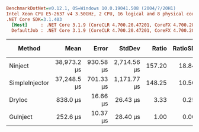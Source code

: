 ``` ini

BenchmarkDotNet=v0.12.1, OS=Windows 10.0.19041.508 (2004/?/20H1)
Intel Xeon CPU E5-2637 v4 3.50GHz, 2 CPU, 16 logical and 8 physical cores
.NET Core SDK=3.1.403
  [Host]     : .NET Core 3.1.9 (CoreCLR 4.700.20.47201, CoreFX 4.700.20.47203), X64 RyuJIT
  DefaultJob : .NET Core 3.1.9 (CoreCLR 4.700.20.47201, CoreFX 4.700.20.47203), X64 RyuJIT


```
|         Method |        Mean |     Error |      StdDev |  Ratio | RatioSD |    Gen 0 |   Gen 1 | Gen 2 |  Allocated |
|--------------- |------------:|----------:|------------:|-------:|--------:|---------:|--------:|------:|-----------:|
|        Ninject | 38,973.2 μs | 930.58 μs | 2,714.56 μs | 157.20 |   18.84 | 214.2857 |       - |     - | 1939.42 KB |
| SimpleInjector | 37,248.5 μs | 701.33 μs | 1,171.77 μs | 148.25 |   10.50 | 142.8571 | 71.4286 |     - |    1400 KB |
|         DryIoc |    838.0 μs |  16.66 μs |    26.43 μs |   3.33 |    0.25 |  86.9141 | 21.4844 |     - |  666.07 KB |
|       GuInject |    252.6 μs |  10.37 μs |    28.40 μs |   1.00 |    0.00 |        - |       - |     - |   86.74 KB |
